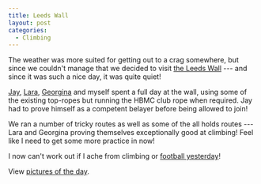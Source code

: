 ```yaml
---
title: Leeds Wall
layout: post
categories:
  - Climbing
---
```

The weather was more suited for getting out to a crag somewhere, but since we couldn't manage that we decided to visit [the Leeds Wall](http://theleedswall.co.uk) --- and since it was such a nice day, it was quite quiet!

[Jay](http://pictures.scholesmafia.co.uk/index.php/?profile=31), [Lara](http://pictures.scholesmafia.co.uk/index.php/?profile=29), [Georgina](http://pictures.scholesmafia.co.uk/index.php/?profile=344) and myself spent a full day at the wall, using some of the existing top-ropes but running the HBMC club rope when required. Jay had to prove himself as a competent belayer before being allowed to join!

We ran a number of tricky routes as well as some of the all holds routes --- Lara and Georgina proving themselves exceptionally good at climbing! Feel like I need to get some more practice in now!

I now can't work out if I ache from climbing or [football yesterday](http://blog.cmbuckley.co.uk/2007/04/16/tex-junior-texs-party/)!

View [pictures of the day](http://pictures.scholesmafia.co.uk/index.php/2007/04/15.04.07-leeds-wall/).